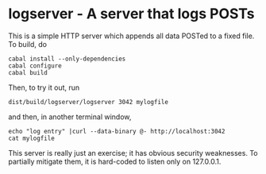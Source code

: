 logserver - A server that logs POSTs
====================================

This is a simple HTTP server which appends all data POSTed to a fixed file.
To build, do

    cabal install --only-dependencies
    cabal configure
    cabal build

Then, to try it out, run

    dist/build/logserver/logserver 3042 mylogfile

and then, in another terminal window,

    echo "log entry" |curl --data-binary @- http://localhost:3042
    cat mylogfile

This server is really just an exercise; it has obvious security weaknesses.
To partially mitigate them, it is hard-coded to listen only on 127.0.0.1.
